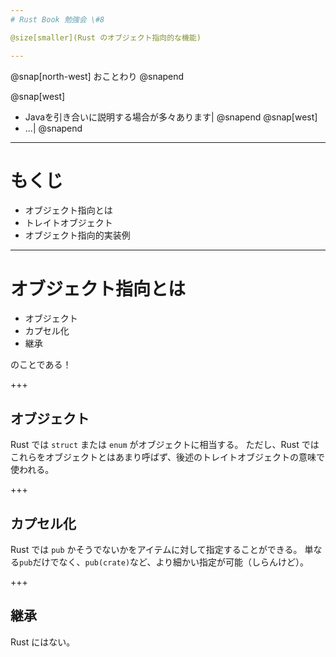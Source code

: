 ```yaml
---
# Rust Book 勉強会 \#8

@size[smaller](Rust のオブジェクト指向的な機能)

---
```


@snap[north-west]
おことわり
@snapend

@snap[west]
- Javaを引き合いに説明する場合が多々あります|
@snapend
@snap[west]
- ...|
@snapend

---
# もくじ

- オブジェクト指向とは
- トレイトオブジェクト
- オブジェクト指向的実装例

---
# オブジェクト指向とは

- オブジェクト
- カプセル化
- 継承

のことである！

+++
## オブジェクト

Rust では `struct` または `enum` がオブジェクトに相当する。
ただし、Rust ではこれらをオブジェクトとはあまり呼ばず、後述のトレイトオブジェクトの意味で使われる。

+++
## カプセル化

Rust では `pub` かそうでないかをアイテムに対して指定することができる。
単なる`pub`だけでなく、`pub(crate)`など、より細かい指定が可能（しらんけど）。

+++
## 継承

Rust にはない。